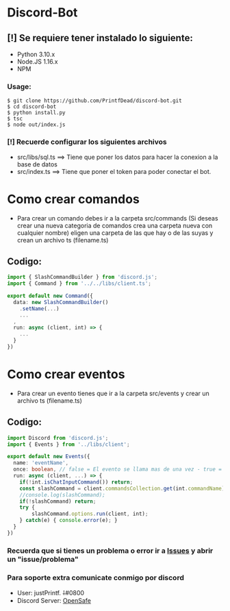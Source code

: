 # Discord-Bot
## [!] Se requiere tener instalado lo siguiente:
- Python 3.10.x
- Node.JS 1.16.x
- NPM

### Usage:
```
$ git clone https://github.com/PrintfDead/discord-bot.git
$ cd discord-bot
$ python install.py
$ tsc
$ node out/index.js
```
### [!] Recuerde configurar los siguientes archivos
- src/libs/sql.ts ==> Tiene que poner los datos para hacer la conexion a la base de datos
- src/index.ts ==> Tiene que poner el token para poder conectar el bot.

# Como crear comandos
- Para crear un comando debes ir a la carpeta src/commands (Si deseas crear una nueva categoria de comandos crea una carpeta nueva con cualquier nombre) eligen una carpeta de las que hay o de las suyas y crean un archivo ts (filename.ts)
## Codigo:
```ts
import { SlashCommandBuilder } from 'discord.js';
import { Command } from '../../libs/client.ts';

export default new Command({
  data: new SlashCommandBuilder()
    .setName(...)
    ...
  ,
  run: async (client, int) => {
    ...
  }
})
```

# Como crear eventos
- Para crear un evento tienes que ir a la carpeta src/events y crear un archivo ts (filename.ts)
## Codigo:
```ts
import Discord from 'discord.js';
import { Events } from '../libs/client';

export default new Events({
  name: 'eventName',
  once: boolean, // false = El evento se llama mas de una vez - true = El evento se llama una sola vez
  run: async (client, ...) => {
    if(!int.isChatInputCommand()) return;
    const slashCommand = client.commandsCollection.get(int.commandName);
    //console.log(slashCommand);
    if(!slashCommand) return;
    try {
        slashCommand.options.run(client, int);
    } catch(e) { console.error(e); }
  }
})
```

### Recuerda que si tienes un problema o error ir a [Issues](https://github.com/PrintfDead/discord-bot/issues) y abrir un "issue/problema"
### Para soporte extra comunicate conmigo por discord
- User: justPrintf. ⸸#0800
- Discord Server: [OpenSafe](https://discord.gg/ZdMqhEWhUN)
